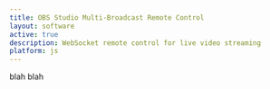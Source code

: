 ```yaml
---
title: OBS Studio Multi-Broadcast Remote Control
layout: software
active: true
description: WebSocket remote control for live video streaming
platform: js
---
```


blah blah